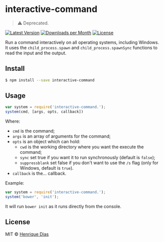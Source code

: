 # interactive-command

> ⚠️ Deprecated.

[![Latest Version](https://img.shields.io/npm/v/interactive-command.svg?style=flat-square)][1]
[![Downloads per Month](https://img.shields.io/npm/dm/interactive-command.svg?style=flat-square)][1]
[![License](https://img.shields.io/npm/l/interactive-command.svg?style=flat-square)](http://opensource.org/licenses/MIT)

Run a command interactively on all operating systems, including Windows. It uses the ```child_process.spawn``` and ```child_process.spawnSync``` functions to read the input and the output.

## Install

```sh
$ npm install --save interactive-command
```

## Usage

```js
var system = require('interactive-command.');
system(cmd, [args, opts, callback])
```

Where:

* ```cmd``` is the command;
* ```args``` is an array of arguments for the command;
* ```opts``` is an object which can hold:
    + ```cwd``` is the working directory where you want the execute the command;
    + ```sync``` set true if you want it to run synchronously (default is ```false```);
    + ```suppressblank``` set false if you don't want to use the ```/s``` flag (only for Windows, default is ```true```).
* ```callback``` is the... callback.

Example:

```js
var system = require('interactive-command.');
system('bower', 'init');
```

It will run ```bower init``` as it runs directly from the console.

## License

MIT © [Henrique Dias](http://henriquedias.com)

[1]: https://www.npmjs.com/package/interactive-command
